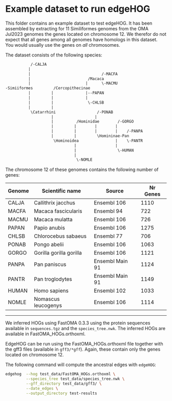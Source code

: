 # Example dataset to run edgeHOG

This folder contains an example dataset to test edgeHOG. It has been assembled by extracting for 11 Similiformes genomes from the OMA Jul2023 genomes the genes located on chromosome 12.
We therefor do not expect that all genes among all genomes have homologs in this dataset. You would usually use the genes on *all* chromosomes.

The dataset consists of the following species:

```txt
           /-CALJA
          |
          |                               /-MACFA
          |                         /Macaca
          |                        |      \-MACMU
-Simiiformes         /Cercopithecinae
          |         |              |--PAPAN
          |         |              |
          |         |               \-CHLSB
          |         |
           \Catarrhini                  /-PONAB
                    |                  |
                    |          /Hominidae        /-GORGO
                    |         |        |        |
                    |         |        |        |    /-PANPA
                    |         |         \Homininae-Pan
                     \Hominoidea                |    \-PANTR
                              |                 |
                              |                  \-HUMAN
                              |
                               \-NOMLE
```

The chromosome 12 of these genomes contains the following number of genes:

| Genome | Scientific name | Source | Nr Genes |
| -------|-----------------|--------|----------|
| CALJA | Callithrix jacchus | Ensembl 106 | 1110 |
| MACFA | Macaca fascicularis | Ensembl 94 | 722 |
| MACMU | Macaca mulatta | Ensembl 106 | 726 |
| PAPAN | Papio anubis | Ensembl 106 | 1275 |
| CHLSB | Chlorocebus sabaeus | Ensembl 77 | 706 |
| PONAB | Pongo abelii | Ensembl 106 | 1063 |
| GORGO | Gorilla gorilla gorilla | Ensembl 106 | 1121 |
| PANPA | Pan paniscus | Ensembl Main 91 | 1124 |
| PANTR | Pan troglodytes | Ensembl Main 91 | 1149 |
| HUMAN | Homo sapiens | Ensembl 102 | 1033 |
| NOMLE | Nomascus leucogenys | Ensembl 106 | 1114 |
------------------------------------------------------

We inferred HOGs using FastOMA 0.3.3 using the protein sequences available in `sequences.tgz` and the `species_tree.nwk`. 
The inferred HOGs are available in FastOMA_HOGs.orthoxml.

EdgeHOG can be run using the FastOMA_HOGs.orthoxml file together with the 
gff3 files (available in `gff3/*gff`). Again, these contain only the genes located on chromosome 12.

The following command will compute the ancestral edges with `edgeHOG`:

```bash
edgehog  --hog test_data/FastOMA_HOGs.orthoxml \
         --species_tree test_data/species_tree.nwk \
         --gff_directory test_data/gff3/ \
         --date_edges \
         --output_directory test-results
```
